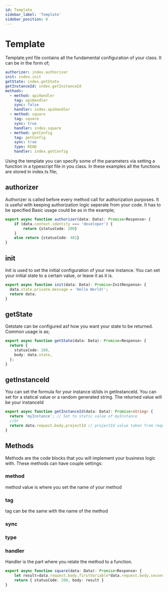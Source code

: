 ```yaml
---
id: Template
sidebar_label: 'Template'
sidebar_position: 0
---
```


# Template 
Template.yml file contains all the fundamental configuration of your class. It can be in the form of;

```yml
authorizer: index.authorizer
init: index.init
getState: index.getState
getInstanceId: index.getInstanceId
methods:
  - method: apiHandler
    tag: apiHandler
    sync: false
    handler: index.apiHandler
  - method: square
    tag: square
    sync: true
    handler: index.square
  - method: getConfig
    tag: getConfig
    sync: true
    type: READ
    handler: index.getConfig
```
Using the template you can specify some of the parameters via setting a function in a typescript file in you class. In these examples all the functions are stored in index.ts file;

## authorizer
Authorizer is called before every method call for authorization purposes. It is useful with keeping authorization logic seperate from your code. It has to be specified Basic usage could be as in the example;

```typescript
export async function authorizer(data: Data): Promise<Response> {
    if (data.context.identity === 'developer') {
        return {statusCode: 200}
    }
    else return {statusCode: 401}
}
```

## init
Init is used to set the initial configuration of your new instance. You can set your initial state to a certain value, or leave it as it is.

```typescript
export async function init(data: Data): Promise<InitResponse> {
  data.state.private.message = 'Hello World!';
  return data;
}
```

## getState
Getstate can be configured asf how you want your state to be returned. Common usage is as;

```typescript
export async function getState(data: Data): Promise<Response> {
  return {
    statusCode: 200,
    body: data.state,
  };
}
```

## getInstanceId
You can set the formula for your instance id/ids in getInstanceId. You can set for a statical value or a random generated string. The returned value will be your instanceId

```typescript
export async function getInstanceId(data: Data): Promise<string> {
  return 'myInstance'; // Set to static value of myInstance
  //Or
  return data.request.body.projectId // projectId value taken from request/user
}
```

## Methods
Methods are the code blocks that you will implement your business logic with. These methods can have couple settings:

### method
method value is where you set the name of your method

### tag
tag can be the same with the name of the method

### sync

### type

### handler
Handler is the part where you relate the method to a function. 
```typescript
export async function square(data: Data): Promise<Response> {
    let result=data.request.body.firstVariable*data.request.body.secondVariable
    return { statusCode: 200, body: result }
}
```

